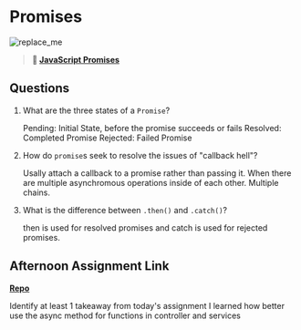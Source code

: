 # Promises

![replace_me](https://codeworks.blob.core.windows.net/public/assets/img/illustrations/placeholder.svg)

> **📖 [JavaScript Promises](https://codeworksacademy.com/fs-student-guide/resources/wk4/02-Promises)**

## Questions

1. What are the three states of a `Promise`?

    Pending: Initial State, before the promise succeeds or fails
    Resolved: Completed Promise
    Rejected: Failed Promise


2. How do `promise`s seek to resolve the issues of "callback hell"?

    Usally attach a callback to a promise rather than passing it. When there are multiple asynchromous operations inside of each other. Multiple chains. 

3. What is the difference between `.then()` and `.catch()`?

    then is used for resolved promises and catch is used for rejected promises. 

## Afternoon Assignment Link

**[Repo](https://github.com/katie-mccauley/late-winter21-gregslist-async)**

Identify at least 1 takeaway from today's assignment
  I learned how better use the async method for functions in controller and services